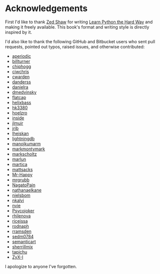 Acknowledgements
================

First I'd like to thank [Zed Shaw][] for writing [Learn Python the Hard Way][]
and making it freely available.  This book's format and writing style is
directly inspired by it.

[Zed Shaw]: http://zedshaw.com/
[Learn Python the Hard Way]: http://learnpythonthehardway.org/

I'd also like to thank the following GitHub and Bitbucket users who sent pull
requests, pointed out typos, raised issues, and otherwise contributed:

* [aperiodic](https://github.com/aperiodic)
* [billturner](https://github.com/billturner)
* [chiphogg](https://github.com/chiphogg)
* [ciwchris](https://github.com/ciwchris)
* [cwarden](https://github.com/cwarden)
* [danderss](https://bitbucket.org/danderss/)
* [danielra](https://github.com/danielra)
* [dmedvinsky](https://github.com/dmedvinsky)
* [flatcap](https://github.com/flatcap)
* [helixbass](https://bitbucket.org/helixbass)
* [hk3380](https://github.com/hk3380)
* [hoelzro](https://github.com/hoelzro)
* [inside](https://github.com/inside)
* [jlmuir](https://bitbucket.org/jlmuir/)
* [jrib](https://github.com/jrib)
* [lheiskan](https://github.com/lheiskan)
* [lightningdb](https://github.com/lightningdb)
* [manojkumarm](https://github.com/manojkumarm)
* [markmontymark](https://github.com/markmontymark)
* [markscholtz](https://github.com/markscholtz)
* [marlun](https://github.com/marlun)
* [martica](https://github.com/martica)
* [mattsacks](https://github.com/mattsacks)
* [Mr-Happy](https://github.com/Mr-Happy)
* [mrgrubb](https://github.com/mrgrubb)
* [NagatoPain](https://github.com/NagatoPain)
* [nathanaelkane](https://github.com/nathanaelkane)
* [nielsbom](https://github.com/nielsbom)
* [nkalvi](https://github.com/nkalvi)
* [nvie](https://github.com/nvie)
* [Psycojoker](https://github.com/Psycojoker)
* [rhilenova](https://github.com/rhilenova)
* [riceissa](https://github.com/riceissa)
* [rodnaph](https://github.com/rodnaph)
* [rramsden](https://github.com/rramsden)
* [sedm0784](https://github.com/sedm0784)
* [semanticart](https://github.com/semanticart)
* [sherrillmix](https://github.com/sherrillmix)
* [tapichu](https://github.com/tapichu)
* [ZyX-I](https://github.com/ZyX-I)

I apologize to anyone I've forgotten.
